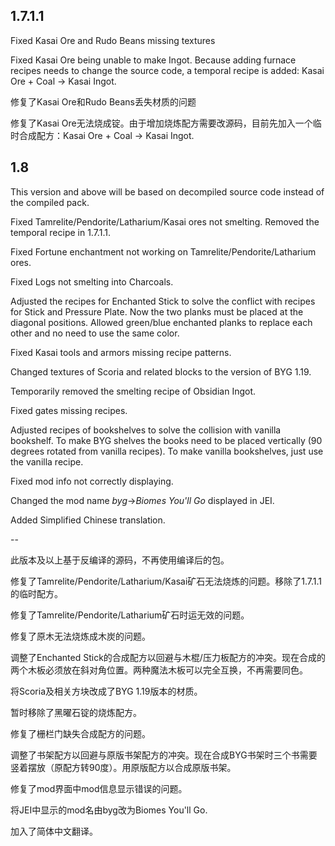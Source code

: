 ## 1.7.1.1

Fixed Kasai Ore and Rudo Beans missing textures

Fixed Kasai Ore being unable to make Ingot. Because adding furnace recipes needs to change the source code, a temporal recipe is added: Kasai Ore + Coal -> Kasai Ingot.

修复了Kasai Ore和Rudo Beans丢失材质的问题

修复了Kasai Ore无法烧成锭。由于增加烧炼配方需要改源码，目前先加入一个临时合成配方：Kasai Ore + Coal -> Kasai Ingot. 

## 1.8

This version and above will be based on decompiled source code instead of the compiled pack.

Fixed Tamrelite/Pendorite/Latharium/Kasai ores not smelting. Removed the temporal recipe in 1.7.1.1.

Fixed Fortune enchantment not working on Tamrelite/Pendorite/Latharium ores.

Fixed Logs not smelting into Charcoals.

Adjusted the recipes for Enchanted Stick to solve the conflict with recipes for Stick and Pressure Plate. Now the two planks must be placed at the diagonal positions. Allowed green/blue enchanted planks to replace each other and no need to use the same color.

Fixed Kasai tools and armors missing recipe patterns.

Changed textures of Scoria and related blocks to the version of BYG 1.19.

Temporarily removed the smelting recipe of Obsidian Ingot.

Fixed gates missing recipes.

Adjusted recipes of bookshelves to solve the collision with vanilla bookshelf. To make BYG shelves the books need to be placed vertically (90 degrees rotated from vanilla recipes). To make vanilla bookshelves, just use the vanilla recipe.

Fixed mod info not correctly displaying.

Changed the mod name *byg*->*Biomes You'll Go* displayed in JEI.

Added Simplified Chinese translation. 

--

此版本及以上基于反编译的源码，不再使用编译后的包。

修复了Tamrelite/Pendorite/Latharium/Kasai矿石无法烧炼的问题。移除了1.7.1.1的临时配方。

修复了Tamrelite/Pendorite/Latharium矿石时运无效的问题。

修复了原木无法烧炼成木炭的问题。

调整了Enchanted Stick的合成配方以回避与木棍/压力板配方的冲突。现在合成的两个木板必须放在斜对角位置。两种魔法木板可以完全互换，不再需要同色。

将Scoria及相关方块改成了BYG 1.19版本的材质。

暂时移除了黑曜石锭的烧炼配方。

修复了栅栏门缺失合成配方的问题。

调整了书架配方以回避与原版书架配方的冲突。现在合成BYG书架时三个书需要竖着摆放（原配方转90度）。用原版配方以合成原版书架。

修复了mod界面中mod信息显示错误的问题。

将JEI中显示的mod名由byg改为Biomes You'll Go.

加入了简体中文翻译。
